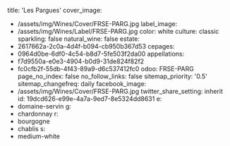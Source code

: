 title: 'Les Pargues'
cover_image:
  - /assets/img/Wines/Cover/FRSE-PARG.jpg
label_image:
  - /assets/img/Wines/Label/FRSE-PARG.jpg
color: white
culture: classic
sparkling: false
natural_wine: false
estate:
  - 2617662a-2c0a-4d4f-b094-cb950b367d53
cepages:
  - 0964d0be-6df0-4c54-b8d7-5fe503f2da00
appellations:
  - f7d9550a-e0e3-4904-b0d9-31de824f82f2
  - fc0cfb2f-55db-4f43-89a9-d6c537412fc0
odoo: FRSE-PARG
page_no_index: false
no_follow_links: false
sitemap_priority: '0.5'
sitemap_changefreq: daily
facebook_image:
  - /assets/img/Wines/Cover/FRSE-PARG.jpg
twitter_share_setting: inherit
id: 19dcd626-e99e-4a7a-9ed7-8e5324dd8631
e:
  - domaine-servin
g:
  - chardonnay
r:
  - bourgogne
  - chablis
s:
  - medium-white
